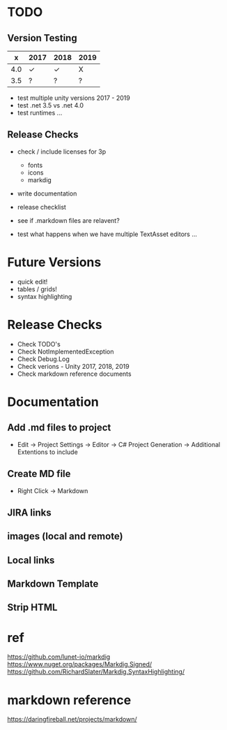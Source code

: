 TODO
==============================================================================

## Version Testing

x | 2017 | 2018 | 2019
--|------|------|------
4.0 | ✓ | ✓ | X
3.5 | ? | ? | ?



* test multiple unity versions 2017 - 2019
* test .net 3.5 vs .net 4.0
* test runtimes ...

## Release Checks

* check / include licenses for 3p
  * fonts
  * icons
  * markdig

* write documentation
* release checklist

* see if .markdown files are relavent?
* test what happens when we have multiple TextAsset editors ...


Future Versions
==============================================================================

* quick edit!
* tables / grids!
* syntax highlighting


Release Checks
==============================================================================

* Check TODO's
* Check NotImplementedException
* Check Debug.Log
* Check verions - Unity 2017, 2018, 2019
* Check markdown reference documents


Documentation
==============================================================================


## Add .md files to project

* Edit -> Project Settings -> Editor -> C# Project Generation -> Additional Extentions to include

## Create MD file

* Right Click -> Markdown

## JIRA links
## images (local and remote)
## Local links
## Markdown Template
## Strip HTML

 
ref
==============================================================================

https://github.com/lunet-io/markdig
https://www.nuget.org/packages/Markdig.Signed/
https://github.com/RichardSlater/Markdig.SyntaxHighlighting/


markdown reference
==============================================================================

https://daringfireball.net/projects/markdown/

